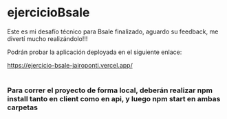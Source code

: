 # ejercicioBsale

Este es mi desafío técnico para Bsale finalizado, aguardo su feedback, me divertí mucho realizándolo!!!

Podrán probar la aplicación deployada en el siguiente enlace:

https://ejercicio-bsale-jairoponti.vercel.app/
</br>
</br>
<h3>Para correr el proyecto de forma local, deberán realizar npm install tanto en client como en api, y luego npm start en ambas carpetas</h3>
